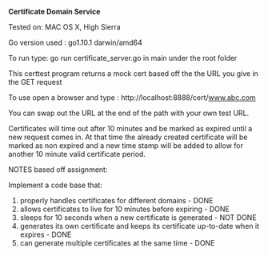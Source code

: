 **Certificate Domain Service**

Tested on: MAC OS X, High Sierra

Go version used :  go1.10.1 darwin/amd64

To run type: go run certificate_server.go in main under the root folder

This certtest program returns a mock cert based off the the URL you give in the GET request

To use open a browser and type : http://localhost:8888/cert/www.abc.com

You can swap out the URL at the end of the path with your own test URL.

Certificates will time out after 10 minutes and be marked as expired until a new request comes in. At that time the already created certificate will be marked as non expired and a new time stamp will be added to allow for another 10 minute valid certificate period.

NOTES based off assignment:

Implement a code base that:

1) properly handles certificates for different domains - DONE
2) allows certificates to live for 10 minutes before expiring - DONE
3) sleeps for 10 seconds when a new certificate is generated - NOT DONE
4) generates its own certificate and keeps its certificate up-to-date when it expires - DONE
5) can generate multiple certificates at the same time - DONE
